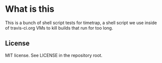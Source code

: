 # What is this

This is a bunch of shell script tests for timetrap, a shell script we use inside of travis-ci.org
VMs to kill builds that run for too long.

## License

MIT license. See LICENSE in the repository root.
